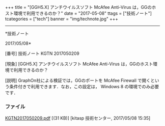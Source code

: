 ﻿+++
title = "[GGH5.X] アンチウイルスソフト McAfee Anti-Virus は，GGのホスト環境で利用できるのか？"
date = "2017-05-08"
ttags = ["技術ノート"]
tcategories = ["tech"]
banner = "img/technote.jpg"
+++

-----------------------------------------------------------------------------------------------------------------------------

*技術ノート

2017/05/08*


[番号]
技術ノート KGTN 2017050209

[現象]
[GGH5.X] アンチウイルスソフト McAfee Anti-Virus
は，GGのホスト環境で利用できるのか？

[説明]
GraphOn社による検証では，GGのポートを McAfee Firewall
で開くという条件付きで利用できます．なお，この設定は， Windows 8
の環境でのみ必要です．


### ファイル

 
 


[KGTN2017050209.pdf](http://techreport.kitasp.net/attachments/download/3578/KGTN2017050209.pdf)
 [(31 KB)] [kitasp 技術センター, 2017/05/08
15:35]


 


 

